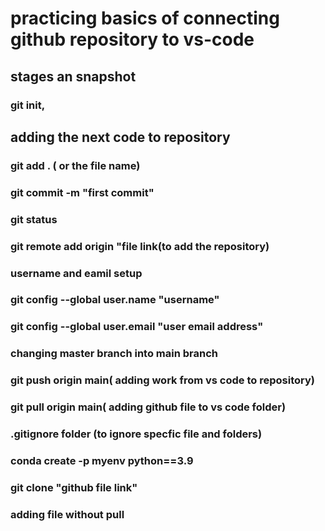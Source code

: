 # practicing basics of connecting github repository to vs-code 

## stages an snapshot
### git init,
## adding the next code to repository
### git add . ( or the file name)
### git commit -m "first commit"
### git status
### git remote add origin "file link(to add the repository)

### username and eamil setup
### git config --global user.name "username"
### git config --global user.email "user email address"

### changing master branch into main branch

### git push origin main( adding work from vs code to repository)

### git pull origin main( adding github file to vs code folder)

### .gitignore folder (to ignore specfic file and folders)
 ### conda create -p myenv python==3.9
 ### git clone "github file link"
### adding file without pull

 

